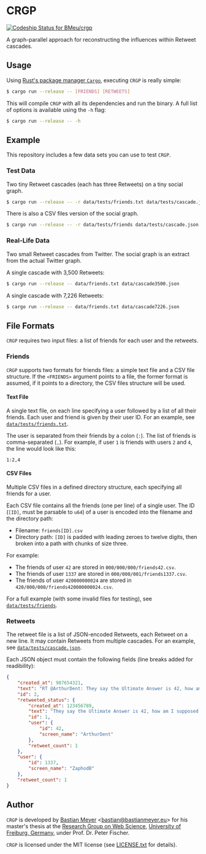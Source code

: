 # CRGP

[ ![Codeship Status for BMeu/crgp](https://app.codeship.com/projects/7d2924a0-f1e4-0134-404a-569aa21b12f1/status?branch=master)](https://app.codeship.com/projects/209508)

A graph-parallel approach for reconstructing the influences within Retweet cascades.

## Usage

Using [Rust's package manager `Cargo`](https://www.rustup.rs/), executing `CRGP` is really simple:

```bash
$ cargo run --release -- [FRIENDS] [RETWEETS] 
```

This will compile `CRGP` with all its dependencies and run the binary. A full list of options is available using the
`-h` flag:

```bash
$ cargo run --release -- -h
```

## Example

This repository includes a few data sets you can use to test `CRGP`.

### Test Data

Two tiny Retweet cascades (each has three Retweets) on a tiny social graph.
 
```bash
$ cargo run --release -- -r data/tests/friends.txt data/tests/cascade.json
```

There is also a CSV files version of the social graph.

```bash
$ cargo run --release -- -r data/tests/friends data/tests/cascade.json
```

### Real-Life Data

Two small Retweet cascades from Twitter. The social graph is an extract from the actual Twitter graph.

A single cascade with 3,500 Retweets:

```bash
$ cargo run --release -- data/friends.txt data/cascade3500.json
```

A single cascade with 7,226 Retweets:

```bash
$ cargo run --release -- data/friends.txt data/cascade7226.json
```

## File Formats

`CRGP` requires two input files: a list of friends for each user and the retweets.

### Friends

`CRGP` supports two formats for friends files: a simple text file and a CSV file structure. If the `<FRIENDS>` argument
points to a file, the former format is assumed, if it points to a directory, the CSV files structure will be used.

#### Text File

A single text file, on each line specifying a user followed by a list of all their friends. Each user and friend is
given by their user ID. For an example, see [`data/tests/friends.txt`](data/tests/friends.txt).

The user is separated from their friends by a colon (`:`). The list of friends is comma-separated (`,`). For example, if
user `1` is friends with users `2` and `4`, the line would look like this:

```text
1:2,4
```

#### CSV Files

Multiple CSV files in a defined directory structure, each specifying all friends for a user.

Each CSV file contains all the friends (one per line) of a single user. The ID (`[ID]`, must be parsable to `u64`)
of a user is encoded into the filename and the directory path:

 * Filename: `friends[ID].csv`
 * Directory path: `[ID]` is padded with leading zeroes to twelve digits, then broken into a path with chunks of
   size three.

For example:

* The friends of user `42` are stored in `000/000/000/friends42.csv`.
* The friends of user `1337` are stored in `000/000/001/friends1337.csv`.
* The friends of user `420000000024` are stored in `420/000/000/friends420000000024.csv`.

For a full example (with some invalid files for testing), see [`data/tests/friends`](data/tests/friends).

### Retweets

The retweet file is a list of JSON-encoded Retweets, each Retweet on a new line. It may contain Retweets from multiple
cascades. For an example, see [`data/tests/cascade.json`](data/tests/cascade.json).

Each JSON object must contain the following fields (line breaks added for readibility):

```json
{
    "created_at": 987654321,
    "text": "RT @ArthurDent: They say the Ultimate Answer is 42, how am I supposed to know what the question is? Could be anything, I mean, what's 6x7?",
    "id": 2,
    "retweeted_status": {
        "created_at": 123456789,
        "text": "They say the Ultimate Answer is 42, how am I supposed to know what the question is? Could be anything, I mean, what's 6x7?",
        "id": 1,
        "user": {
            "id": 42,
            "screen_name": "ArthurDent"
        },
        "retweet_count": 1
    },
    "user": {
        "id": 1337,
        "screen_name": "ZaphodB"
    },
    "retweet_count": 1
}
```

## Author

`CRGP` is developed by [Bastian Meyer](http://www.bastianmeyer.eu/)
<[bastian@bastianmeyer.eu](mailto:bastian@bastianmeyer.eu)> for his master's thesis at the
[Research Group on Web Science](https://websci.informatik.uni-freiburg.de/),
[University of Freiburg, Germany](https://www.uni-freiburg.de), under Prof. Dr. Peter Fischer.

`CRGP` is licensed under the MIT license (see [LICENSE.txt](LICENSE.txt) for details).
